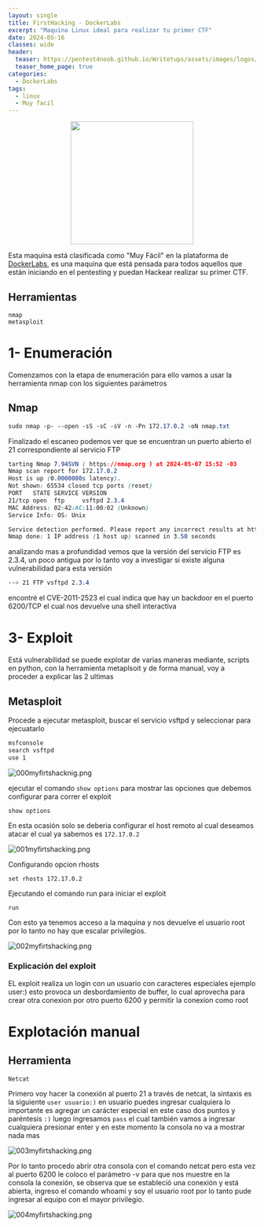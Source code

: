 ```yaml
---
layout: single
title: FirstHacking - DockerLabs
excerpt: "Maquina Linux ideal para realizar tu primer CTF"
date: 2024-05-16
classes: wide
header:
  teaser: https://pentest4noob.github.io/Writetups/assets/images/logos/logo_dockerlabs.png
  teaser_home_page: true
categories:
  - DockerLabs
tags:
  - linux
  - Muy facil
---
```


<p align="center">
  <img width="250" height="250" src="https://pentest4noob.github.io/Writetups/assets/images/logos/logo_dockerlabs.png">
</p>

Esta maquina está clasificada como "Muy Fácil" en la plataforma de [DockerLabs](https://dockerlabs.es/#/), es una maquina que está pensada para todos aquellos que están iniciando en el pentesting y puedan Hackear realizar su primer CTF.

## Herramientas

    nmap
    metasploit

# 1- Enumeración

Comenzamos con la etapa de enumeración para ello vamos a usar la herramienta nmap con los siguientes parámetros

## Nmap

```css
sudo nmap -p- --open -sS -sC -sV -n -Pn 172.17.0.2 -oN nmap.txt
```

Finalizado el escaneo podemos ver que se encuentran un puerto abierto el 21 correspondiente al servicio FTP

```css
tarting Nmap 7.94SVN ( https://nmap.org ) at 2024-05-07 15:52 -03
Nmap scan report for 172.17.0.2
Host is up (0.0000080s latency).
Not shown: 65534 closed tcp ports (reset)
PORT   STATE SERVICE VERSION
21/tcp open  ftp     vsftpd 2.3.4
MAC Address: 02:42:AC:11:00:02 (Unknown)
Service Info: OS: Unix

Service detection performed. Please report any incorrect results at https://nmap.org/submit/ .
Nmap done: 1 IP address (1 host up) scanned in 3.50 seconds
```

analizando mas a profundidad vemos que la versión del servicio FTP es 2.3.4, un poco antigua por lo tanto voy a investigar si existe alguna vulnerabilidad para esta versión

```css
--> 21 FTP vsftpd 2.3.4
```

encontré el CVE-2011-2523 el cual indica que hay un backdoor en el puerto 6200/TCP el cual nos devuelve una shell interactiva

# 3- Exploit

Está vulnerabilidad se puede explotar de varias maneras mediante, scripts en python, con la herramienta metaplsoit y de forma manual, voy a proceder a explicar las 2 ultimas

## Metasploit

Procede a ejecutar metasploit, buscar el servicio vsftpd y seleccionar para ejecuatarlo

```bash
msfconsole
search vsftpd
use 1
```

![000myfirtshacknig.png](https://pentest4noob.github.io/Writetups/assets/images/writetup/dockerlabs/FirstHacking/000firtshacking.png)

ejecutar el comando `show options` para mostrar las opciones que debemos configurar para correr el exploit

```metasploit
show options
```

En esta ocasión solo se deberia configurar el host remoto al cual deseamos atacar el cual ya sabemos es `172.17.0.2`

![001myfirtshacking.png](https://pentest4noob.github.io/Writetups/assets/images/writetup/dockerlabs/FirstHacking/00firtshacking.png)

Configurando opcion rhosts

```metasploit
set rhosts 172.17.0.2
```

Ejecutando el comando run para iniciar el exploit

```metasploit
run
```

Con esto ya tenemos acceso a la maquina y nos devuelve el usuario root por lo tanto no hay que escalar privilegios.

![002myfirtshacking.png](https://pentest4noob.github.io/Writetups/assets/images/writetup/dockerlabs/FirstHacking/002firtshacking.png)

### Explicación del exploit

EL exploit realiza un login con un usuario con caracteres especiales ejemplo user:) esto provoca un desbordamiento de buffer, lo cual aprovecha para crear otra conexion por otro puerto 6200 y permitir la conexion como root

# Explotación manual

## Herramienta

    Netcat

Primero voy hacer la conexión al puerto 21 a través de netcat, la sintaxis es la siguiente `user usuario:)` en usuario puedes ingresar cualquiera lo importante es agregar un carácter especial en este caso dos puntos y paréntesis `:)` luego ingresamos `pass` el cual también vamos a ingresar cualquiera presionar enter y en este momento la consola no va a mostrar nada mas

![003myfirtshacking.png](https://pentest4noob.github.io/Writetups/assets/images/writetup/dockerlabs/FirstHacking/003firtshacking.png)

Por lo tanto procedo abrir otra consola con el comando netcat pero esta vez al puerto 6200 le coloco el parámetro -v para que nos muestre en la consola la conexión, se observa que se estableció una conexión y está abierta, ingreso el comando whoami y soy el usuario root por lo tanto pude ingresar al equipo con el mayor privilegio.

![004myfirtshacking.png](https://pentest4noob.github.io/Writetups/assets/images/writetup/dockerlabs/FirstHacking/004firtshacking.png)
